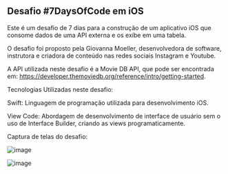 ## Desafio #7DaysOfCode em iOS

Este é um desafio de 7 dias para a construção de um aplicativo iOS que consome dados de uma API externa e os exibe em uma tabela.


O desafio foi proposto pela Giovanna Moeller, desenvolvedora de software, instrutora e criadora de conteúdo nas redes sociais Instagram e Youtube.

A API utilizada neste desafio é a Movie DB API, que pode ser encontrada em: https://developer.themoviedb.org/reference/intro/getting-started.

Tecnologias Utilizadas neste desafio:

Swift: Linguagem de programação utilizada para desenvolvimento iOS.

View Code: Abordagem de desenvolvimento de interface de usuário sem o uso de Interface Builder, criando as views programaticamente. 

Captura de telas do desafio:
 
 ![image](https://github.com/HaroldoFV/7DaysOfCode-Lista-Filmes/assets/9435165/89199008-b88c-466a-961f-036002ae9ea1)


![image](https://github.com/HaroldoFV/7DaysOfCode-Lista-Filmes/assets/9435165/19ab0bfc-b1a9-409e-af0b-e69d0f094783)

